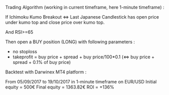 Trading Algorithm (working in current timeframe, here 1-minute timeframe) :

If Ichimoku Kumo Breakout <=> Last Japanese Candlestick has open price under kumo top and close price over kumo top.

And RSI>=65

Then open a BUY position (LONG) with following parameters :

- no stoploss
- takeprofit = buy price + spread + buy price/100*0.1 (<=> buy price + spread + 0.1% of buy price)

Backtest with Darwinex MT4 platform :

From 05/09/2017 to 19/10/2017 in 1-minute timeframe on EUR/USD
Initial equity = 500€
Final equity = 1363.82€
ROI = +136%



